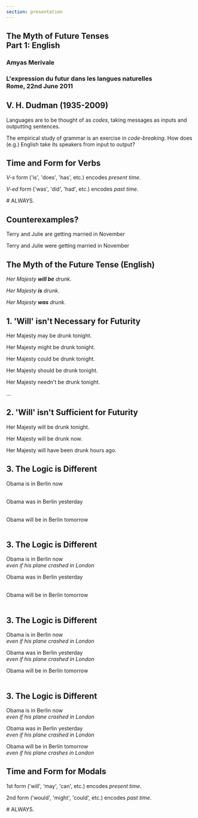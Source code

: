 ```yaml
---
section: presentation
---
```

<section class="title">

# The Myth of Future Tenses<br>Part 1: English

### Amyas Merivale

### L'expression du futur dans les langues naturelles<br>Rome, 22nd June 2011

</section><section>

# V. H. Dudman (1935-2009)

Languages are to be thought of as *codes*, taking messages as inputs and outputting sentences.

The empirical study of grammar is an exercise in *code-breaking*. How does (e.g.) English take its speakers from input to output?

</section><section class="centred">

# Time and Form for Verbs

*V-s* form ('is', 'does', 'has', etc.) encodes *present time*.

*V-ed* form ('was', 'did', 'had', etc.) encodes *past time*.

<div class="delayed">
# ALWAYS.
</div>

</section><section class="centred">

# Counterexamples?

Terry and Julie are getting married in November

<div class="delayed">
Terry and Julie were getting married in November
</div>

</section><section class="centred">

# The Myth of the Future Tense (English)

*Her Majesty **will be** drunk.*

*Her Majesty **is** drunk.*

*Her Majesty **was** drunk.*

</section><section class="centred">

# 1. 'Will' isn't Necessary for Futurity

Her Majesty may be drunk tonight.

Her Majesty might be drunk tonight.

Her Majesty could be drunk tonight.

Her Majesty should be drunk tonight.

Her Majesty needn't be drunk tonight.

...

</section><section class="centred">

# 2. 'Will' isn't Sufficient for Futurity

Her Majesty will be drunk tonight.

Her Majesty will be drunk now.

Her Majesty will have been drunk hours ago.

</section><section class="centred">

# 3. The Logic is Different

Obama is in Berlin now<br><br>

Obama was in Berlin yesterday<br><br>

Obama will be in Berlin tomorrow<br><br>

</section><section class="centred">

# 3. The Logic is Different

Obama is in Berlin now<br>*even if his plane crashed in London* <span style="float:right" class="green"><i class="fas fa-check"></i></span>

Obama was in Berlin yesterday<br><br>

Obama will be in Berlin tomorrow<br><br>

</section><section class="centred">

# 3. The Logic is Different

Obama is in Berlin now<br>*even if his plane crashed in London* <span style="float:right" class="green"><i class="fas fa-check"></i></span>

Obama was in Berlin yesterday<br>*even if his plane crashed in London* <span style="float:right" class="green"><i class="fas fa-check"></i></span>

Obama will be in Berlin tomorrow<br><br>

</section><section class="centred">

# 3. The Logic is Different

Obama is in Berlin now<br>*even if his plane crashed in London* <span style="float:right" class="green"><i class="fas fa-check"></i></span>

Obama was in Berlin yesterday<br>*even if his plane crashed in London* <span style="float:right" class="green"><i class="fas fa-check"></i></span>

Obama will be in Berlin tomorrow<br>*even if his plane crashes in London* <span style="float:right" class="red"><i class="fas fa-times"></i></span>

</section><section class="centred">

# Time and Form for Modals

1st form ('will', 'may', 'can', etc.) encodes *present time*.

2nd form ('would', 'might', 'could', etc.) encodes *past time*.

<div class="delayed">
# ALWAYS.
</div>

</section>
